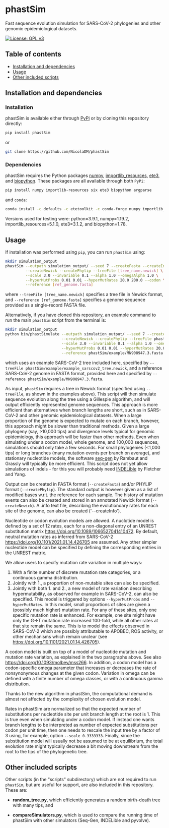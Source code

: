 # phastSim
Fast sequence evolution simulation for SARS-CoV-2 phylogenies and other genomic epidemiological datasets.

[![License: GPL v3](https://img.shields.io/badge/License-GPLv3-blue.svg)](https://www.gnu.org/licenses/gpl-3.0)


[TOC]: #

## Table of contents
- [Installation and dependencies](#installation-and-dependencies)
- [Usage](#usage)
- [Other included scripts](#other-included-scripts)

## Installation and dependencies

### Installation

phastSim is available either through [PyPi](https://pypi.org/) or by cloning this repository directly:

```sh
pip install phastSim
```

or

```sh
git clone https://github.com/NicolaDM/phastSim
```

### Dependencies

phastSim requires the Python packages [numpy](https://numpy.org/), [importlib_resources](https://importlib-resources.readthedocs.io/en/latest/), [ete3](http://etetoolkit.org/), and [biopython](https://biopython.org/). These packages are all available through both `PyPi`:

```sh
pip install numpy importlib-resources six ete3 biopython argparse
```

and `conda`:

```sh
conda install -c defaults -c etetoolkit -c conda-forge numpy importlib_resources six ete3 biopython argparse
```

Versions used for testing were: python=3.9.1, numpy=1.19.2, importlib_resources=5.1.0, ete3=3.1.2, and biopython=1.78.


## Usage

If installation was performed using `pip`, you can run `phastSim` using:
```sh
mkdir simulation_output
phastSim --outpath simulation_output/ --seed 7 --createFasta --createInfo \
         --createNewick --createPhylip --treeFile [tree_name.newick] \
         --scale 3.0 --invariable 0.1 --alpha 1.0 --omegaAlpha 1.0 \
         --hyperMutProbs 0.01 0.01 --hyperMutRates 20.0 200.0 --codon \
         --reference [ref_genome.fasta]
```
where `--treeFile [tree_name.newick]` specifies a tree file in Newick format, and `--reference [ref_genome.fasta]` specifies a genome sequence provided as a single-record FASTA file.

Alternatively, if you have cloned this repository, an example command to run the main `phastSim` script from the terminal is:

```sh
mkdir simulation_output
python bin/phastSimulate --outpath simulation_output/ --seed 7 --createFasta --createInfo \
                         --createNewick --createPhylip --treeFile phastSim/example/example_sarscov2_tree.newick \
                         --scale 3.0 --invariable 0.1 --alpha 1.0 --omegaAlpha 1.0 \
                         --hyperMutProbs 0.01 0.01 --hyperMutRates 20.0 200.0 --codon \
                         --reference phastSim/example/MN908947.3.fasta
```
which uses an example SARS-CoV-2 tree included here, specified by `--treeFile phastSim/example/example_sarscov2_tree.newick`, and a reference SARS-CoV-2 genome in FASTA format, provided here and specified by `--reference phastSim/example/MN908947.3.fasta`.


As input, `phastSim` requires a tree in Newick format (specified using `--treeFile`, as shown in the examples above). This script will then simulate sequence evolution along the tree using a Gillespie algorithm, and will output efficiently represented genome sequences.
This approach is more efficient than alternatives when branch lengths are short, such as in SARS-CoV-2 and other genomic epidemiological datasets.
When a large proportion of the genome is expected to mutate on each branch, however, this approach might be slower than traditional methods.
Given a large phylogeny (say, >10,000 tips) and divergence levels typical for genomic epidemiology, this approach will be faster than other methods.
Even when simulating under a codon model, whole genome, and 100,000 sequences, simulations should only take a few seconds.
For small phylogenies (<1,000 tips) or long branches (many mutation events per branch on average), and stationary nucleotide models, the software [seq-gen](http://tree.bio.ed.ac.uk/software/seqgen/) by Rambaut and Grassly will typically be more efficient.
This script does not yet allow simulations of indels - for this you will probably need [INDELible](http://abacus.gene.ucl.ac.uk/software/indelible/) by Fletcher and Yang.

Output can be created in FASTA format (`--createFasta`) and/or PHYLIP format (`--createPhylip`).
The standard output is however given as a list of modified bases w.r.t. the reference for each sample.
The history of mutation events can also be created and stored in an annotated Newick format (`--createNewick`).
A .info text file, describing the evolutionoary rates for each site of the genome, can also be created ('--createInfo').

Nucleotide or codon evolution models are allowed.
A nuclotide model is defined by a set of 12 rates, each for a non-diagonal entry of an UNREST substitution matrix https://doi.org/10.1089/1066527041410472.
By default, neutral mutation rates as inferred from SARS-CoV-2 https://doi.org/10.1101/2021.01.14.426705 are assumed.
Any other simpler nucleotide model can be specified by defining the corresponding entries in the UNREST matrix.

We allow users to specify mutation rate variation in multiple ways:
1) With a finite number of discrete mutation rate categories, or a continuous gamma distribution.
2) Jointly with 1., a proportion of non-mutable sites can also be specified.
3) Jointly with both 1. and 2., a new model of rate variation describing hypermutability, as observed for example in SARS-CoV-2, can also be specified. This model is triggered by options `--hyperMutProbs` and `--hyperMutRates`. In this model, small proportions of sites are given a (possibly much higher) mutation rate. For any of these sites, only one specific mutation rate is enhanced. For example, one site might have only the G→T mutation rate increased 100-fold, while all other rates at that site remain the same. This is to model the effects observed in SARS-CoV-2 which are possibly attributable to APOBEC, ROS activity, or other mechanisms which remain unclear (see https://doi.org/10.1101/2021.01.14.426705).

A codon model is built on top of a model of nucleotide mutation and mutation rate variation, as explained in the two paragraphs above.
See also https://doi.org/10.1093/molbev/mss266.
In addition, a codon model has a codon-specific omega parameter that increases or decreases the rate of nonsynonymous changes at the given codon.
Variation in omega can be defined with a finite number of omega classes, or with a continuous gamma distribution.

Thanks to the new algorithm in phastSim, the computational demand is almost not affected by the complexity of chosen evolution model.

Rates in phastSim are normalized so that the expected number of substitutions per nucleotide site per unit branch length at the root is 1.
This is true even when simulating under a codon model. If instead one wants branch lengths to be interpreted as number of expected substitutions per codon per unit time, then one needs to rescale the input tree by a factor of 3 using, for example, option `--scale 0.3333333`. Finally, since the substitution model will usually not  be assumed to be at equilibrium, the total evolution rate might typically decrease a bit moving downstream from the root to the tips of the phylogenetic tree.

## Other included scripts
Other scripts (in the "scripts" subdirectory) which are not required to run `phastSim`, but are useful for support, are also included in this repository. These are:

- **random_tree.py**, which efficiently generates a random birth-death tree with many tips, and

- **compareSimulators.py**, which is used to compare the running time of phastSim with other simulators (Seq-Gen, INDELible and pyvolve).
